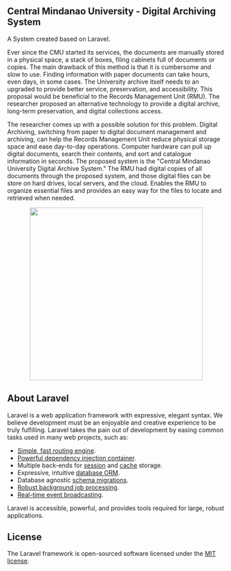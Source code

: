 ## Central Mindanao University - Digital Archiving System

A System created based on Laravel. 

Ever since the CMU started its services, the documents are manually stored in a physical space, a stack of boxes, filing cabinets full of documents or copies. The main drawback of this method is that it is cumbersome and slow to use. Finding information with paper documents can take hours, even days, in some cases. The University archive itself needs to an upgraded to provide better service, preservation, and accessibility. This proposal would be beneficial to the Records Management Unit (RMU). The researcher proposed an alternative technology to provide a digital archive, long-term preservation, and digital collections access.

The researcher comes up with a possible solution for this problem. Digital Archiving, switching from paper to digital document management and archiving, can help the Records Management Unit reduce physical storage space and ease day-to-day operations. Computer hardware can pull up digital documents, search their contents, and sort and catalogue information in seconds. The proposed system is the "Central Mindanao University Digital Archive System." The RMU had digital copies of all documents through the proposed system, and those digital files can be store on hard drives, local servers, and the cloud. Enables the RMU to organize essential files and provides an easy way for the files to locate and retrieved when needed.

<p align="center"><a href="https://laravel.com" target="_blank"><img src="https://raw.githubusercontent.com/laravel/art/master/logo-lockup/5%20SVG/2%20CMYK/1%20Full%20Color/laravel-logolockup-cmyk-red.svg" width="400"></a></p>

## About Laravel

Laravel is a web application framework with expressive, elegant syntax. We believe development must be an enjoyable and creative experience to be truly fulfilling. Laravel takes the pain out of development by easing common tasks used in many web projects, such as:

- [Simple, fast routing engine](https://laravel.com/docs/routing).
- [Powerful dependency injection container](https://laravel.com/docs/container).
- Multiple back-ends for [session](https://laravel.com/docs/session) and [cache](https://laravel.com/docs/cache) storage.
- Expressive, intuitive [database ORM](https://laravel.com/docs/eloquent).
- Database agnostic [schema migrations](https://laravel.com/docs/migrations).
- [Robust background job processing](https://laravel.com/docs/queues).
- [Real-time event broadcasting](https://laravel.com/docs/broadcasting).

Laravel is accessible, powerful, and provides tools required for large, robust applications.

## License

The Laravel framework is open-sourced software licensed under the [MIT license](https://opensource.org/licenses/MIT).
